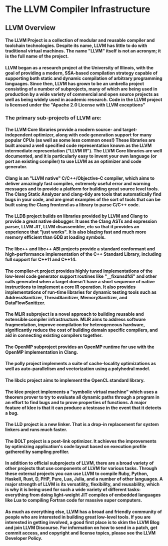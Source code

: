 # The LLVM Compiler Infrastructure
## LLVM Overview
#### The LLVM Project is a collection of modular and reusable compiler and toolchain technologies. Despite its name, LLVM has little to do with traditional virtual machines. The name "LLVM" itself is not an acronym; it is the full name of the project.

#### LLVM began as a research project at the University of Illinois, with the goal of providing a modern, SSA-based compilation strategy capable of supporting both static and dynamic compilation of arbitrary programming languages. Since then, LLVM has grown to be an umbrella project consisting of a number of subprojects, many of which are being used in production by a wide variety of commercial and open source projects as well as being widely used in academic research. Code in the LLVM project is licensed under the "Apache 2.0 License with LLVM exceptions"

### The primary sub-projects of LLVM are:

#### The LLVM Core libraries provide a modern source- and target-independent optimizer, along with code generation support for many popular CPUs (as well as some less common ones!) These libraries are built around a well specified code representation known as the LLVM intermediate representation ("LLVM IR"). The LLVM Core libraries are well documented, and it is particularly easy to invent your own language (or port an existing compiler) to use LLVM as an optimizer and code generator.

#### Clang is an "LLVM native" C/C++/Objective-C compiler, which aims to deliver amazingly fast compiles, extremely useful error and warning messages and to provide a platform for building great source level tools. The Clang Static Analyzer and clang-tidy are tools that automatically find bugs in your code, and are great examples of the sort of tools that can be built using the Clang frontend as a library to parse C/C++ code.

#### The LLDB project builds on libraries provided by LLVM and Clang to provide a great native debugger. It uses the Clang ASTs and expression parser, LLVM JIT, LLVM disassembler, etc so that it provides an experience that "just works". It is also blazing fast and much more memory efficient than GDB at loading symbols.

#### The libc++ and libc++ ABI projects provide a standard conformant and high-performance implementation of the C++ Standard Library, including full support for C++11 and C++14.

#### The compiler-rt project provides highly tuned implementations of the low-level code generator support routines like "__fixunsdfdi" and other calls generated when a target doesn't have a short sequence of native instructions to implement a core IR operation. It also provides implementations of run-time libraries for dynamic testing tools such as AddressSanitizer, ThreadSanitizer, MemorySanitizer, and DataFlowSanitizer.

#### The MLIR subproject is a novel approach to building reusable and extensible compiler infrastructure. MLIR aims to address software fragmentation, improve compilation for heterogeneous hardware, significantly reduce the cost of building domain specific compilers, and aid in connecting existing compilers together.

#### The OpenMP subproject provides an OpenMP runtime for use with the OpenMP implementation in Clang.

#### The polly project implements a suite of cache-locality optimizations as well as auto-parallelism and vectorization using a polyhedral model.

#### The libclc project aims to implement the OpenCL standard library.

#### The klee project implements a "symbolic virtual machine" which uses a theorem prover to try to evaluate all dynamic paths through a program in an effort to find bugs and to prove properties of functions. A major feature of klee is that it can produce a testcase in the event that it detects a bug.

#### The LLD project is a new linker. That is a drop-in replacement for system linkers and runs much faster.

#### The BOLT project is a post-link optimizer. It achieves the improvements by optimizing application's code layout based on execution profile gathered by sampling profiler.

#### In addition to official subprojects of LLVM, there are a broad variety of other projects that use components of LLVM for various tasks. Through these external projects you can use LLVM to compile Ruby, Python, Haskell, Rust, D, PHP, Pure, Lua, Julia, and a number of other languages. A major strength of LLVM is its versatility, flexibility, and reusability, which is why it is being used for such a wide variety of different tasks: everything from doing light-weight JIT compiles of embedded languages like Lua to compiling Fortran code for massive super computers.

#### As much as everything else, LLVM has a broad and friendly community of people who are interested in building great low-level tools. If you are interested in getting involved, a good first place is to skim the LLVM Blog and join LLVM Discourse. For information on how to send in a patch, get commit access, and copyright and license topics, please see the LLVM Developer Policy.
